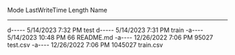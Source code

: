 Mode                 LastWriteTime         Length Name
----                 -------------         ------ ----
d-----         5/14/2023   7:32 PM                test
d-----         5/14/2023   7:31 PM                train
-a----         5/14/2023  10:48 PM             66 README.md
-a----        12/26/2022   7:06 PM          95027 test.csv
-a----        12/26/2022   7:06 PM        1045027 train.csv